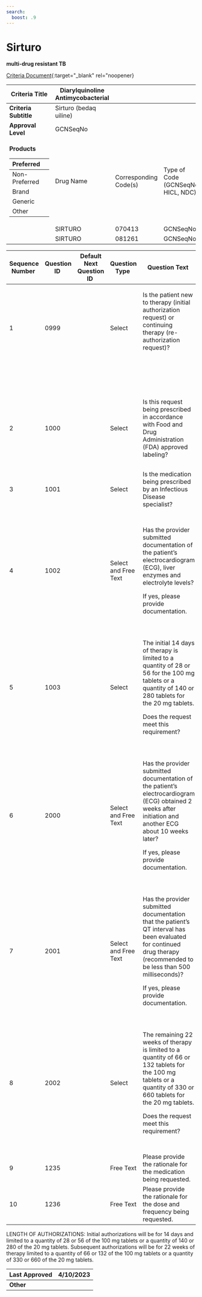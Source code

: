 ```yaml
---
search:
  boost: .9
---
```


# Sirturo

**multi-drug resistant TB**

[Criteria Document](https://mygainwell-my.sharepoint.com/:w:/g/personal/kaelyn_dobbins_gainwelltechnologies_com/EUJ1T5glarNAoft8zKgqJSsBG8ELt6nXua-5Ujr8nPab3Q?e=EF0tnX){:target="_blank" rel="noopener}

<table>
<thead>
<tr class="header">
<th><strong>Criteria Title</strong></th>
<th>Diarylquinoline Antimycobacterial</th>
<th></th>
<th></th>
</tr>
</thead>
<tbody>
<tr class="odd">
<td><strong>Criteria Subtitle</strong></td>
<td>Sirturo (bedaq uiline)</td>
<td></td>
<td></td>
</tr>
<tr class="even">
<td><strong>Approval Level</strong></td>
<td>GCNSeqNo</td>
<td></td>
<td></td>
</tr>
<tr class="odd">
<td><p><strong>Products</strong></p>
<table>
<thead>
<tr class="header">
<th>Preferred</th>
<th></th>
</tr>
</thead>
<tbody>
<tr class="odd">
<td>Non-Preferred</td>
<td></td>
</tr>
<tr class="even">
<td>Brand</td>
<td></td>
</tr>
<tr class="odd">
<td>Generic</td>
<td></td>
</tr>
<tr class="even">
<td>Other</td>
<td></td>
</tr>
</tbody>
</table></td>
<td>Drug Name</td>
<td>Corresponding Code(s)</td>
<td>Type of Code (GCNSeqNo, HICL, NDC)</td>
</tr>
<tr class="even">
<td></td>
<td>SIRTURO</td>
<td>070413</td>
<td>GCNSeqNo</td>
</tr>
<tr class="odd">
<td></td>
<td>SIRTURO</td>
<td>081261</td>
<td>GCNSeqNo</td>
</tr>
</tbody>
</table>

<table>
<thead>
<tr class="header">
<th><strong>Sequence Number</strong> </th>
<th><strong>Question ID</strong> </th>
<th><strong>Default Next Question ID</strong> </th>
<th><strong>Question Type</strong> </th>
<th><strong>Question Text</strong> </th>
<th><strong>Choice Text</strong> </th>
<th><strong>Next Question ID</strong> </th>
</tr>
</thead>
<tbody>
<tr class="odd">
<td>1 </td>
<td>0999</td>
<td> </td>
<td>Select </td>
<td><p>Is the patient new to therapy (initial authorization request) or continuing therapy (re-authorization request)?  </p>
<p>  </p></td>
<td>New Start (initial authorization request)</td>
<td>1000</td>
</tr>
<tr class="even">
<td></td>
<td></td>
<td></td>
<td></td>
<td></td>
<td>Continuation (re-authorization request)  </td>
<td>2000 </td>
</tr>
<tr class="odd">
<td>2</td>
<td>1000</td>
<td></td>
<td>Select</td>
<td>Is this request being prescribed in accordance with Food and Drug Administration (FDA) approved labeling?  </td>
<td>Y</td>
<td>1001</td>
</tr>
<tr class="even">
<td></td>
<td></td>
<td></td>
<td></td>
<td></td>
<td>N</td>
<td>1235</td>
</tr>
<tr class="odd">
<td>3</td>
<td>1001</td>
<td></td>
<td>Select</td>
<td>Is the medication being prescribed by an Infectious Disease specialist?</td>
<td>Y</td>
<td>1002</td>
</tr>
<tr class="even">
<td></td>
<td></td>
<td></td>
<td></td>
<td></td>
<td>N</td>
<td>1235</td>
</tr>
<tr class="odd">
<td>4</td>
<td>1002</td>
<td></td>
<td>Select and Free Text</td>
<td><p>Has the provider submitted documentation of the patient’s electrocardiogram (ECG), liver enzymes and electrolyte levels?</p>
<p>If yes, please provide documentation.</p></td>
<td>Y</td>
<td>1003</td>
</tr>
<tr class="even">
<td></td>
<td></td>
<td></td>
<td></td>
<td></td>
<td>N</td>
<td>1235</td>
</tr>
<tr class="odd">
<td>5</td>
<td>1003</td>
<td></td>
<td>Select</td>
<td><p>The initial 14 days of therapy is limited to a quantity of 28 or 56 for the 100 mg tablets or a quantity of 140 or 280 tablets for the 20 mg tablets.</p>
<p>Does the request meet this requirement?</p></td>
<td>Y</td>
<td>END (Pending Manual Review)</td>
</tr>
<tr class="even">
<td></td>
<td></td>
<td></td>
<td></td>
<td></td>
<td>N</td>
<td>1236</td>
</tr>
<tr class="odd">
<td>6</td>
<td>2000</td>
<td></td>
<td>Select and Free Text</td>
<td><p>Has the provider submitted documentation of the patient’s electrocardiogram (ECG) obtained 2 weeks after initiation and another ECG about 10 weeks later?</p>
<p>If yes, please provide documentation.</p></td>
<td>Y</td>
<td>2001 </td>
</tr>
<tr class="even">
<td></td>
<td></td>
<td></td>
<td></td>
<td></td>
<td>N</td>
<td>1235</td>
</tr>
<tr class="odd">
<td>7</td>
<td>2001</td>
<td></td>
<td>Select and Free Text</td>
<td><p>Has the provider submitted documentation that the patient’s QT interval has been evaluated for continued drug therapy (recommended to be less than 500 milliseconds)?</p>
<p>If yes, please provide documentation.</p></td>
<td>Y</td>
<td>2002</td>
</tr>
<tr class="even">
<td></td>
<td></td>
<td></td>
<td></td>
<td></td>
<td>N</td>
<td>1235</td>
</tr>
<tr class="odd">
<td>8</td>
<td>2002</td>
<td></td>
<td>Select</td>
<td><p>The remaining 22 weeks of therapy is limited to a quantity of 66 or 132 tablets for the 100 mg tablets or a quantity of 330 or 660 tablets for the 20 mg tablets.</p>
<p>Does the request meet this requirement?</p></td>
<td>Y</td>
<td>END (Pending Manual Review) </td>
</tr>
<tr class="even">
<td></td>
<td></td>
<td></td>
<td></td>
<td></td>
<td>N</td>
<td>1236</td>
</tr>
<tr class="odd">
<td>9</td>
<td>1235</td>
<td></td>
<td>Free Text</td>
<td>Please provide the rationale for the medication being requested. </td>
<td>END (Pending Manual Review)</td>
<td></td>
</tr>
<tr class="even">
<td>10</td>
<td>1236</td>
<td></td>
<td>Free Text</td>
<td>Please provide the rationale for the dose and frequency being requested.</td>
<td>END (Pending Manual Review)</td>
<td></td>
</tr>
</tbody>
</table>

LENGTH OF AUTHORIZATIONS: Initial authorizations will be for 14 days and
limited to a quantity of 28 or 56 of the 100 mg tablets or a quantity of
140 or 280 of the 20 mg tablets. Subsequent authorizations will be for
22 weeks of therapy limited to a quantity of 66 or 132 of the 100 mg
tablets or a quantity of 330 or 660 of the 20 mg tablets.

| **Last Approved** | 4/10/2023 |
| ----------------- | --------- |
| **Other**         |           |
